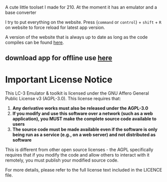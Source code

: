 A cute little toolset I made for 210. At the moment it has an emulator and a base converter

I try to put everything on the website. Press (`command` or `control`) + `shift` + `R` on website to force reload for latest app version.

A version of the website that is always up to date as long as the code compiles can be found [here](https://jackcrumpleys.github.io/textbook210_emulator/).

## download app for offline use [here](https://github.com/JackCrumpLeys/textbook210_emulator/releases/tag/main)

# Important License Notice

This LC-3 Emulator & toolkit is licensed under the GNU Affero General Public License v3 (AGPL-3.0). This license requires that:

1. **Any derivative works must also be released under the AGPL-3.0**
2. **If you modify and use this software over a network (such as a web application), you MUST make the complete source code available to users**
3. **The source code must be made available even if the software is only being run as a service (e.g., on a web server) and not distributed as software**

This is different from other open source licenses - the AGPL specifically requires that if you modify the code and allow others to interact with it remotely, you must publish your modified source code.

For more details, please refer to the full license text included in the LICENCE file.
